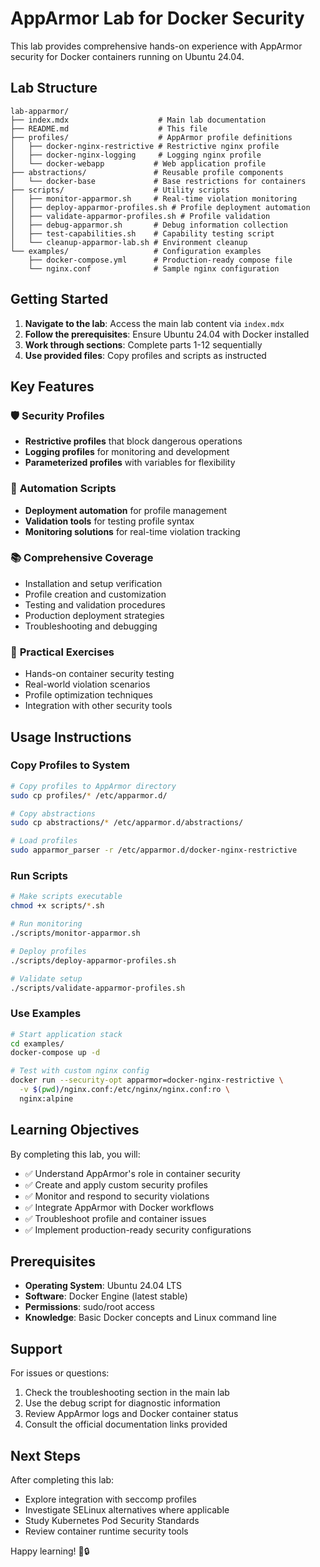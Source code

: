 # AppArmor Lab for Docker Security

This lab provides comprehensive hands-on experience with AppArmor security for Docker containers running on Ubuntu 24.04.

## Lab Structure

```
lab-apparmor/
├── index.mdx                    # Main lab documentation
├── README.md                    # This file
├── profiles/                    # AppArmor profile definitions
│   ├── docker-nginx-restrictive # Restrictive nginx profile
│   ├── docker-nginx-logging     # Logging nginx profile
│   └── docker-webapp           # Web application profile
├── abstractions/               # Reusable profile components
│   └── docker-base             # Base restrictions for containers
├── scripts/                    # Utility scripts
│   ├── monitor-apparmor.sh     # Real-time violation monitoring
│   ├── deploy-apparmor-profiles.sh # Profile deployment automation
│   ├── validate-apparmor-profiles.sh # Profile validation
│   ├── debug-apparmor.sh       # Debug information collection
│   ├── test-capabilities.sh    # Capability testing script
│   └── cleanup-apparmor-lab.sh # Environment cleanup
└── examples/                   # Configuration examples
    ├── docker-compose.yml      # Production-ready compose file
    └── nginx.conf              # Sample nginx configuration
```

## Getting Started

1. **Navigate to the lab**: Access the main lab content via `index.mdx`
2. **Follow the prerequisites**: Ensure Ubuntu 24.04 with Docker installed
3. **Work through sections**: Complete parts 1-12 sequentially
4. **Use provided files**: Copy profiles and scripts as instructed

## Key Features

### 🛡️ **Security Profiles**
- **Restrictive profiles** that block dangerous operations
- **Logging profiles** for monitoring and development
- **Parameterized profiles** with variables for flexibility

### 🔧 **Automation Scripts**
- **Deployment automation** for profile management
- **Validation tools** for testing profile syntax
- **Monitoring solutions** for real-time violation tracking

### 📚 **Comprehensive Coverage**
- Installation and setup verification
- Profile creation and customization
- Testing and validation procedures
- Production deployment strategies
- Troubleshooting and debugging

### 🎯 **Practical Exercises**
- Hands-on container security testing
- Real-world violation scenarios
- Profile optimization techniques
- Integration with other security tools

## Usage Instructions

### Copy Profiles to System
```bash
# Copy profiles to AppArmor directory
sudo cp profiles/* /etc/apparmor.d/

# Copy abstractions
sudo cp abstractions/* /etc/apparmor.d/abstractions/

# Load profiles
sudo apparmor_parser -r /etc/apparmor.d/docker-nginx-restrictive
```

### Run Scripts
```bash
# Make scripts executable
chmod +x scripts/*.sh

# Run monitoring
./scripts/monitor-apparmor.sh

# Deploy profiles
./scripts/deploy-apparmor-profiles.sh

# Validate setup
./scripts/validate-apparmor-profiles.sh
```

### Use Examples
```bash
# Start application stack
cd examples/
docker-compose up -d

# Test with custom nginx config
docker run --security-opt apparmor=docker-nginx-restrictive \
  -v $(pwd)/nginx.conf:/etc/nginx/nginx.conf:ro \
  nginx:alpine
```

## Learning Objectives

By completing this lab, you will:

- ✅ Understand AppArmor's role in container security
- ✅ Create and apply custom security profiles
- ✅ Monitor and respond to security violations
- ✅ Integrate AppArmor with Docker workflows
- ✅ Troubleshoot profile and container issues
- ✅ Implement production-ready security configurations

## Prerequisites

- **Operating System**: Ubuntu 24.04 LTS
- **Software**: Docker Engine (latest stable)
- **Permissions**: sudo/root access
- **Knowledge**: Basic Docker concepts and Linux command line

## Support

For issues or questions:
1. Check the troubleshooting section in the main lab
2. Use the debug script for diagnostic information
3. Review AppArmor logs and Docker container status
4. Consult the official documentation links provided

## Next Steps

After completing this lab:
- Explore integration with seccomp profiles
- Investigate SELinux alternatives where applicable
- Study Kubernetes Pod Security Standards
- Review container runtime security tools

Happy learning! 🐳🔒
